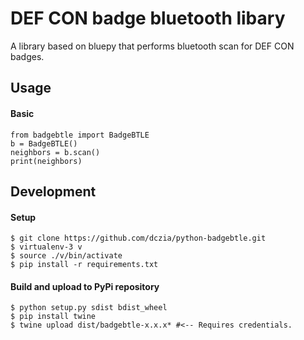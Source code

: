 # DEF CON badge bluetooth libary

A library based on bluepy that performs bluetooth scan for DEF CON badges.

## Usage

#### Basic
```
from badgebtle import BadgeBTLE
b = BadgeBTLE()
neighbors = b.scan()
print(neighbors)
```

## Development

#### Setup
```
$ git clone https://github.com/dczia/python-badgebtle.git
$ virtualenv-3 v
$ source ./v/bin/activate
$ pip install -r requirements.txt
```

#### Build and upload to PyPi repository
```
$ python setup.py sdist bdist_wheel
$ pip install twine
$ twine upload dist/badgebtle-x.x.x* #<-- Requires credentials.
```
